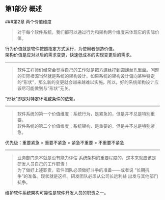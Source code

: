 ## 第1部分 概述
###第2章 两个价值维度
<br>

>对于每个软件系统，我们都可以通过行为和架构两个维度来体现它的实际价值。

行为价值就是软件按照指定方式运行，为使用者创造价值。<br>
架构价值是应对以后的需求变更，快速低成本的实现变更后的需求。

***

>软件工程师们经常会觉得自己的工作就是把方螺丝拧到圆螺丝孔里面。问题的实际根源当然就是系统的架构设计。如果系统的架构设计偏向某种特定的“形状”，那么新的变更就会越来越难以实施。所以，好的系统架构设计应该尽可能做到与“形状”无关。

“形状”即是对特定环境或条件的依赖。

***

>软件系统的第一个价值维度：系统行为，是紧急的，但是并不总是特别重要。<br>
>软件系统的第二个价值维度：系统架构，是重要的，但是并不总是特别紧急。

优先级：重要紧急 > 重要不紧急 > 紧急不重要 > 不重要不紧急

***

>业务部门原本就是没有能力评估
系统架构的重要程度的，这本来就应该是研发人员自己的工作职责！<br>
>为了做好上述职责，软件团队必须做好斗争的准备——或者说
“长期抗争”的准备。现状就是这样。研发团队必须从公司长远利益
出发与其他部门抗争。

维护软件系统架构可靠性是软件开发人员的职责之一。
